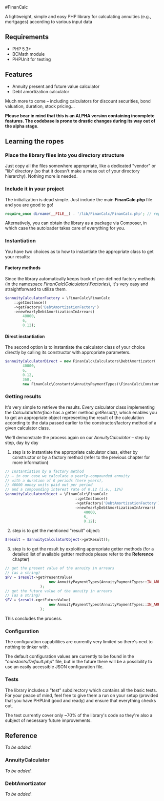 #FinanCalc

A lightweight, simple and easy PHP library for calculating annuities (e.g., mortgages) according to various input data

## Requirements
* PHP 5.3+
* BCMath module
* PHPUnit for testing

## Features
* Annuity present and future value calculator
* Debt amortization calculator

Much more to come – including calculators for discount securities, bond valuation, duration, stock pricing...

**Please bear in mind that this is an ALPHA version containing incomplete features. The codebase is prone to drastic changes during its way out of the alpha stage.**

## Learning the ropes

### Place the library files into you directory structure

Just copy all the files somewhere appropriate, like a dedicated "vendor" or "lib" directory (so that it doesn't make a mess out of your directory hierarchy). Nothing more is needed.

### Include it in your project

The initialization is dead simple. Just include the main **FinanCalc.php** file and you are good to go!

```php
require_once dirname(__FILE__) . '/lib/FinanCalc/FinanCalc.php'; // replace the example path with yours
```

Alternatively, you can obtain the library as a package via Composer, in which case the autoloader takes care of everything for you.

### Instantiation

You have two choices as to how to instantiate the appropriate class to get your results:

#### Factory methods

Since the library automatically keeps track of pre-defined factory methods (in the namespace *FinanCalc\Calculators\Factories*), it's very easy and straightforward to utilize them.

```php
$annuityCalculatorFactory = \FinanCalc\FinanCalc
    ::getInstance()
    ->getFactory('DebtAmortizationFactory')
    ->newYearlyDebtAmortizationInArrears(
        40000,
        6,
        0.12);
```

#### Direct instantiation

The second option is to instantiate the calculator class of your choice directly by calling its constructor with appropriate parameters.

```php
$annuityCalculatorDirect = new FinanCalc\Calculators\DebtAmortizator(
        40000,
        6,
        0.12,
        360,
        new FinanCalc\Constants\AnnuityPaymentTypes(\FinanCalc\Constants\AnnuityPaymentTypes::IN_ARREARS));
```

### Getting results

It's very simple to retrieve the results. Every calculator class implementing the *CalculatorInterface* has a getter method *getResult()*, which enables you to get an appropriate object representing the result of the calculation according to the data passed earlier to the constructor/factory method of a given calculator class.

We'll demonstrate the process again on our *AnnuityCalculator* – step by step, day by day

1. step is to instantiate the appropriate calculator class, either by constructor or by a factory method (refer to the previous chapter for more information)

```php
// Instantiation by a factory method 
// – in our case we calculate a yearly-compounded annuity
// with a duration of 6 periods (here years),
// 40000 money units paid out per period
// and a compounding interest rate of 0.12 (i.e., 12%)
$annuityCalculatorObject = \FinanCalc\FinanCalc
                                ::getInstance()
                                ->getFactory('DebtAmortizationFactory')
                                ->newYearlyDebtAmortizationInArrears(
                                    40000,
                                    6,
                                    0.12);
```

2. step is to get the mentioned "result" object:

```php
$result = $annuityCalculatorObject->getResult();
```

3. step is to get the result by exploiting appropriate getter methods (for a detailed list of available gettter methods please refer to the **Reference** chapter)

```php
// get the present value of the annuity in arrears
// (as a string)
$PV = $result->getPresentValue(
                    new AnnuityPaymentTypes(AnnuityPaymentTypes::IN_ARREARS)
                );
// get the future value of the annuity in arrears
// (as a string)
$FV = $result->getFutureValue(
                    new AnnuityPaymentTypes(AnnuityPaymentTypes::IN_ARREARS)
                );
```

This concludes the process.


### Configuration

The configuration capabilities are currently very limited so there's next to nothing to tinker with.

The default configuration values are currently to be found in the "*constants/Default.php*" file, but in the future there will be a possibility to use an easily accessible JSON configuration file.

### Tests

The library includes a "*test*" subdirectory which contains all the basic tests. For your peace of mind, feel free to give them a run on your setup (provided that you have PHPUnit good and ready) and ensure that everything checks out.

The test currently cover only ~70% of the library's code so they're also a subject of necessary future improvements.

## Reference

*To be added.*

### AnnuityCalculator

*To be added.*

### DebtAmortizator

*To be added.*



